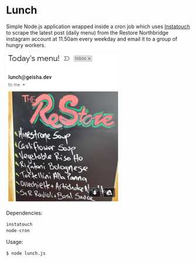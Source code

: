 # Lunch

Simple Node.js application wrapped inside a cron job which uses <a href="https://github.com/drawrowfly/instagram-scraper">Instatouch</a> to scrape the latest post (daily menu) from the Restore Northbridge instagram account at 11.50am every weekday and email it to a group of hungry workers.

<img src="https://github.com/andyr00d/Lunch/blob/master/screenshot.PNG?raw=true"/>

Dependencies:
```javascript
instatouch
node-cron
```
Usage:
```sh
$ node lunch.js
```
